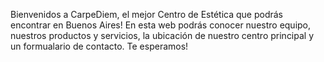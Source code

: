 Bienvenidos a CarpeDiem, el mejor Centro de Estética que podrás encontrar en Buenos Aires!
En esta web podrás conocer nuestro equipo, nuestros productos y servicios, la ubicación de nuestro centro principal y un formualario de contacto.
Te esperamos!
